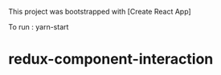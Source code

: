 This project was bootstrapped with [Create React App]

To run : yarn-start
# redux-component-interaction
